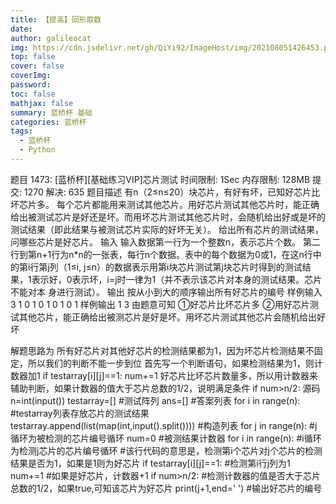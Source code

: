 ```yaml
---
title: 【提高】回形取数
date: 
author: galileocat
img: https://cdn.jsdelivr.net/gh/QiYi92/ImageHost/img/202108051426453.png
top: false
cover: false
coverImg: 
password: 
toc: false
mathjax: false
summary: 蓝桥杯 基础
categories: 蓝桥杯
tags:
  - 蓝桥杯
  - Python
---
```


题目 1473: [蓝桥杯][基础练习VIP]芯片测试
时间限制: 1Sec 内存限制: 128MB 提交: 1270 解决: 635
题目描述
有n（2≤n≤20）块芯片，有好有坏，已知好芯片比坏芯片多。
每个芯片都能用来测试其他芯片。用好芯片测试其他芯片时，能正确给出被测试芯片是好还是坏。而用坏芯片测试其他芯片时，会随机给出好或是坏的测试结果（即此结果与被测试芯片实际的好坏无关）。
给出所有芯片的测试结果，问哪些芯片是好芯片。
输入
输入数据第一行为一个整数n，表示芯片个数。
第二行到第n+1行为n*n的一张表，每行n个数据。表中的每个数据为0或1，在这n行中的第i行第j列（1≤i,  j≤n）的数据表示用第i块芯片测试第j块芯片时得到的测试结果，1表示好，0表示坏，i=j时一律为1（并不表示该芯片对本身的测试结果。芯片不能对本  身进行测试）。
输出
按从小到大的顺序输出所有好芯片的编号
样例输入
3
1 0 1
0 1 0
1 0 1
样例输出
1 3
由题意可知
①好芯片比坏芯片多
②用好芯片测试其他芯片，能正确给出被测芯片是好是坏。用坏芯片测试其他芯片会随机给出好坏

解题思路为
所有好芯片对其他好芯片的检测结果都为1，因为坏芯片检测结果不固定，所以我们的判断不能一步到位
首先写一个判断语句，如果检测结果为1，则计数器加1
if testarray[i][j]==1:
    num+=1
好芯片比坏芯片数量多，所以用计数器来辅助判断，如果计数器的值大于芯片总数的1/2，说明满足条件
if num>n/2:
源码
n=int(input())
testarray=[] #测试阵列
ans=[] #答案列表
for i in range(n):
    #testarray列表存放芯片的测试结果
    testarray.append(list(map(int,input().split()))) #构造列表
for j in range(n):
    #j循环为被检测的芯片编号循环
    num=0 #被测结果计数器
    for i in range(n): #i循环为检测j芯片的芯片编号循环
        #该行代码的意思是，检测第i个芯片对j个芯片的检测结果是否为1，如果是1则为好芯片
        if testarray[i][j]==1: #检测第i行j列为1
            num+=1 #如果是好芯片，计数器+1
    if num>n/2: #检测计数器的值是否大于芯片总数的1/2，如果true,可知该芯片为好芯片
        print(j+1,end=' ') #输出好芯片的编号